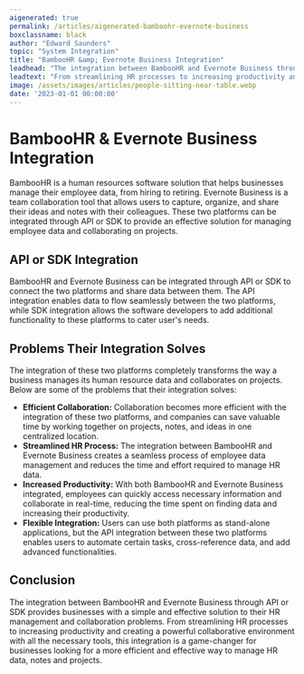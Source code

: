 ```yaml
---
aigenerated: true
permalink: /articles/aigenerated-bamboohr-evernote-business
boxclassname: black
author: "Edward Saunders"
topic: "System Integration"
title: "BambooHR &amp; Evernote Business Integration"
leadhead: "The integration between BambooHR and Evernote Business through API or SDK provides businesses with a simple and effective solution to their HR management and collaboration problems"
leadtext: "From streamlining HR processes to increasing productivity and creating a powerful collaborative environment with all the necessary tools, this integration is a game-changer for businesses looking for a more efficient and effective way to manage HR data, notes and projects."
image: /assets/images/articles/people-sitting-near-table.webp
date: '2023-01-01 00:00:00'
---
```

<div class="arttext">	<h1>BambooHR &amp; Evernote Business Integration</h1>
	<p>BambooHR is a human resources software solution that helps businesses manage their employee data, from hiring to retiring. Evernote Business is a team collaboration tool that allows users to capture, organize, and share their ideas and notes with their colleagues. These two platforms can be integrated through API or SDK to provide an effective solution for managing employee data and collaborating on projects.</p>
	<h2>API or SDK Integration</h2>
	<p>BambooHR and Evernote Business can be integrated through API or SDK to connect the two platforms and share data between them. The API integration enables data to flow seamlessly between the two platforms, while SDK integration allows the software developers to add additional functionality to these platforms to cater user's needs.</p>
	<h2>Problems Their Integration Solves</h2>
	<p>The integration of these two platforms completely transforms the way a business manages its human resource data and collaborates on projects. Below are some of the problems that their integration solves:</p>
	<ul>
		<li><strong>Efficient Collaboration:</strong> Collaboration becomes more efficient with the integration of these two platforms, and companies can save valuable time by working together on projects, notes, and ideas in one centralized location.</li>
		<li><strong>Streamlined HR Process:</strong> The integration between BambooHR and Evernote Business creates a seamless process of employee data management and reduces the time and effort required to manage HR data.</li>
		<li><strong>Increased Productivity:</strong> With both BambooHR and Evernote Business integrated, employees can quickly access necessary information and collaborate in real-time, reducing the time spent on finding data and increasing their productivity.</li>
		<li><strong>Flexible Integration:</strong> Users can use both platforms as stand-alone applications, but the API integration between these two platforms enables users to automate certain tasks, cross-reference data, and add advanced functionalities.</li>
	</ul>
	<h2>Conclusion</h2>
	<p>The integration between BambooHR and Evernote Business through API or SDK provides businesses with a simple and effective solution to their HR management and collaboration problems. From streamlining HR processes to increasing productivity and creating a powerful collaborative environment with all the necessary tools, this integration is a game-changer for businesses looking for a more efficient and effective way to manage HR data, notes and projects.</p>
</div>